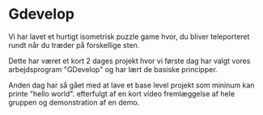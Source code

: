 # Gdevelop
Vi har lavet et hurtigt isometrisk puzzle game hvor, du bliver teleporteret rundt når du træder på forskellige sten.

Dette har været et kort 2 dages projekt hvor vi første dag har valgt vores arbejdsprogram "GDevelop" og har lært de basiske principper.

Anden dag har så gået med at lave et base level projekt som mininum kan printe "hello world". efterfulgt af en kort video fremlæggelse af hele gruppen og demonstration af en demo.
